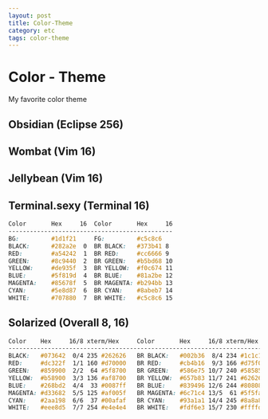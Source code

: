 ```yaml
---
layout: post
title: Color-Theme
category: etc
tags: color-theme
---
```




# Color - Theme

My favorite color theme

## Obsidian (Eclipse 256)

## Wombat (Vim 16)

## Jellybean (Vim 16)

## Terminal.sexy (Terminal 16)

```css
Color    	Hex     16	Color       Hex     16
----------------------------------------------
BG: 		#1d1f21		FG: 		#c5c8c6
BLACK:		#282a2e	 0	BR BLACK:	#373b41 8
RED:		#a54242	 1	BR RED:		#cc6666 9
GREEN:		#8c9440	 2	BR GREEN:	#b5bd68 10
YELLOW:		#de935f	 3	BR YELLOW:	#f0c674 11
BLUE:		#5f819d	 4	BR BLUE:	#81a2be 12
MAGENTA:	#85678f	 5	BR MAGENTA:	#b294bb 13
CYAN:		#5e8d87	 6	BR CYAN:	#8abeb7 14
WHITE:		#707880	 7	BR WHITE:	#c5c8c6 15
```

## Solarized (Overall 8, 16)

```css
Color    Hex     16/8 xterm/Hex		Color       Hex     16/8 xterm/Hex
------------------------------------------------------------------------
BLACK:   #073642  0/4 235 #262626	BR BLACK:   #002b36  8/4 234 #1c1c1c
RED:     #dc322f  1/1 160 #d70000	BR RED:     #cb4b16  9/3 166 #d75f00
GREEN:   #859900  2/2  64 #5f8700	BR GREEN:   #586e75 10/7 240 #585858
YELLOW:  #b58900  3/3 136 #af8700	BR YELLOW:  #657b83 11/7 241 #626262
BLUE:    #268bd2  4/4  33 #0087ff	BR BLUE:    #839496 12/6 244 #808080
MAGENTA: #d33682  5/5 125 #af005f	BR MAGENTA: #6c71c4 13/5  61 #5f5faf
CYAN:	 #2aa198  6/6  37 #00afaf	BR CYAN: 	#93a1a1 14/4 245 #8a8a8a
WHITE:	 #eee8d5  7/7 254 #e4e4e4	BR WHITE:	#fdf6e3 15/7 230 #ffffd7
```


